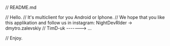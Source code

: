 // README.md

// Hello.
// It's multiclient for you Android or Iphone.
// We hope that you like this applikation and follow us in instagram: NightDevRIder -> dmytro.zalevskiy
//                                                                    TimD-uk -------> ...

// Enjoy.
